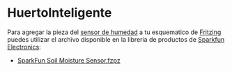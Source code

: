 # HuertoInteligente

Para agregar la pieza del [sensor de humedad](https://www.sparkfun.com/products/13322?_ga=2.197034667.688604387.1569118371-1172135905.1565741757) a tu esquematico de [Fritzing](http://fritzing.org/home/) puedes utilizar el archivo disponible en la libreria de productos de [Sparkfun Electronics](https://www.sparkfun.com/):

- [SparkFun Soil Moisture Sensor.fzpz](https://github.com/sparkfun/Fritzing_Parts/blob/master/products/13322_sfe_soil_moisture_sensor.fzpz)
